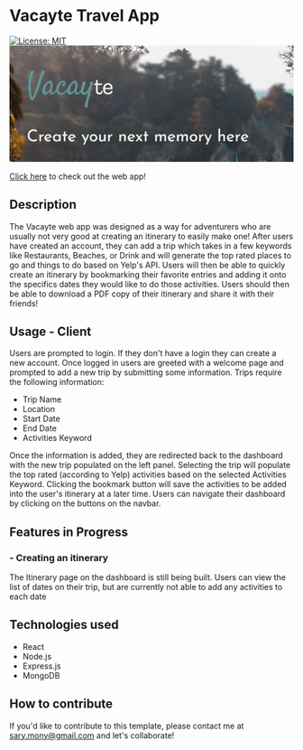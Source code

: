 # Vacayte Travel App
[![License: MIT](https://img.shields.io/badge/License-MIT-yellow.svg)](https://opensource.org/licenses/MIT) <br/>
![vacayte-title](./images/Vacayte%20Title.png)

<a href='https://obscure-fjord-08413.herokuapp.com/' target='_blank'>Click here</a> to check out the web app!

## Description
The Vacayte web app was designed as a way for adventurers who are usually not very good at creating an itinerary to easily make one! After users have created an account, they can add a trip which takes in a few keywords like Restaurants, Beaches, or Drink and will generate the top rated places to go and things to do based on Yelp's API. Users will then be able to quickly create an itinerary by bookmarking their favorite entries and adding it onto the specifics dates they would like to do those activities. Users should then be able to download a PDF copy of their itinerary and share it with their friends!

## Usage - Client
Users are prompted to login. If they don't have a login they can create a new account. Once logged in users are greeted with a welcome page and prompted to add a new trip by submitting some information. Trips require the following information:
- Trip Name
- Location
- Start Date
- End Date
- Activities Keyword

Once the information is added, they are redirected back to the dashboard with the new trip populated on the left panel. Selecting the trip will populate the top rated (according to Yelp) activities based on the selected Activities Keyword. Clicking the bookmark button will save the activities to be added into the user's itinerary at a later time. Users can navigate their dashboard by clicking on the buttons on the navbar.

## Features in Progress
### - Creating an itinerary
The Itinerary page on the dashboard is still being built. Users can view the list of dates on their trip, but are currently not able to add any activities to each date

## Technologies used
- React
- Node.js
- Express.js
- MongoDB

## How to contribute
If you'd like to contribute to this template, please contact me at sary.mony@gmail.com and let's collaborate!
